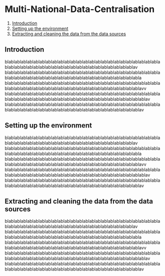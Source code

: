 # Multi-National-Data-Centralisation

1. [Introduction](#Introduction)
2. [Setting up the environment](#section1)
3. [Extracting and cleaning the data from the data sources](#section2)

## Introduction

blablablablablablablablablablablablablablablablablablablablablablablablablablablablablablablablablablablablablablablablablablablablablablav
blablablablablablablablablablablablablablablablablablablablablablablablablablablablablablablablablablablablablablablablablablablablablablabla
blablablablablablablablablablablablablablablablablablablablablablablablablablablablablablablablablablablablablablablablablablablablablablablavv
blablablablablablablablablablablablablablablablablablablablablablablablablablablablablablablablablablablablablablablablablablablablablablablablav
blablablablablablablablablablablablablablablablablablablablablablablablablablablablablablablablablablablablablablablablablablablablablablablav

## Setting up the environment <a name="#section1"></a>

blablablablablablablablablablablablablablablablablablablablablablablablablablablablablablablablablablablablablablablablablablablablablablav
blablablablablablablablablablablablablablablablablablablablablablablablablablablablablablablablablablablablablablablablablablablablablablabla
blablablablablablablablablablablablablablablablablablablablablablablablablablablablablablablablablablablablablablablablablablablablablablablavv
blablablablablablablablablablablablablablablablablablablablablablablablablablablablablablablablablablablablablablablablablablablablablablablablav
blablablablablablablablablablablablablablablablablablablablablablablablablablablablablablablablablablablablablablablablablablablablablablablav

## Extracting and cleaning the data from the data sources <a name="#section2"></a>

blablablablablablablablablablablablablablablablablablablablablablablablablablablablablablablablablablablablablablablablablablablablablablav
blablablablablablablablablablablablablablablablablablablablablablablablablablablablablablablablablablablablablablablablablablablablablablabla
blablablablablablablablablablablablablablablablablablablablablablablablablablablablablablablablablablablablablablablablablablablablablablablavv
blablablablablablablablablablablablablablablablablablablablablablablablablablablablablablablablablablablablablablablablablablablablablablablablav
blablablablablablablablablablablablablablablablablablablablablablablablablablablablablablablablablablablablablablablablablablablablablablablav
